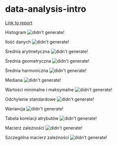 # data-analysis-intro

[Link to report](https://kubehe.github.io/data-analysis-intro/ "Report")

Histogram 
![didn't generate!][rawHistogramMatrix]

Ilość danych
![didn't generate!][dataQuantity]

Średnia arytmetyczna
![didn't generate!][arithmeticAvgsByClass]

Średnia geometryczna
![didn't generate!][geometricMeansByClass]

Średnia harmoniczna
![didn't generate!][harmonicMeansByClass]

Mediana
![didn't generate!][mediansByClass]

Wartości minimalne i maksymalne
![didn't generate!][minMaxByClass]

Odchylenie standardowe
![didn't generate!][standardDeviationsByClass]

Wariancja
![didn't generate!][variancesByClass]

Tabela korelacji atrybutów
![didn't generate!][correlationAttsTable]

Macierz zależności
![didn't generate!][matOfDependenceGraph]

Szczególna macierz zależności
![didn't generate!][focusedMatOfDependenceGraph]

<!-- ![didn't generate!][] -->

[rawHistogramMatrix]: ./output/histMat.png "Macierz histogramów"
[dataQuantity]: https://github.com/kubehe/data-analysis-intro/raw/master/output/dataQuantity.png "Liczba reprezentów"
[arithmeticAvgsByClass]: https://github.com/kubehe/data-analysis-intro/raw/master/output/arithmeticAvgByClass.png "Średnie arytmetyczne według klas"
[geometricMeansByClass]: https://github.com/kubehe/data-analysis-intro/raw/master/output/geometricMeansByClass.png "Średnie geometryczne według klas"
[harmonicMeansByClass]: https://github.com/kubehe/data-analysis-intro/raw/master/output/harmonicMeansByClass.png "Średnie harmoniczne według klas"
[mediansByClass]: https://github.com/kubehe/data-analysis-intro/raw/master/output/mediansByClass.png "Mediany według klas"
[minMaxByClass]: https://github.com/kubehe/data-analysis-intro/raw/master/output/minMaxByClass.png "Wartości maksymalne i minimalne według kals"
[standardDeviationsByClass]: https://github.com/kubehe/data-analysis-intro/raw/master/output/standardDeviationsByClass.png "Odchylenie standardowe według klas"
[variancesByClass]: https://github.com/kubehe/data-analysis-intro/raw/master/output/variancesByClass.png "Wariancje według klas"
[correlationAttsTable]: https://github.com/kubehe/data-analysis-intro/raw/master/output/correlationAttsTable.png "Macierz korelacji między atrybutami"
[matOfDependenceGraph]: https://github.com/kubehe/data-analysis-intro/raw/master/output/matOfDependenceGraph.png "Macierz wykresów zależności"
[focusedMatOfDependenceGraph]: https://github.com/kubehe/data-analysis-intro/raw/master/output/focusedMatOfDependenceGraph.png "Wydzielony fragment macierzy wykresóœ zależności"
